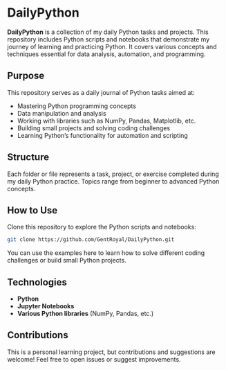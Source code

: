 # DailyPython

**DailyPython** is a collection of my daily Python tasks and projects. This repository includes Python scripts and notebooks that demonstrate my journey of learning and practicing Python. It covers various concepts and techniques essential for data analysis, automation, and programming.

## Purpose

This repository serves as a daily journal of Python tasks aimed at:
- Mastering Python programming concepts
- Data manipulation and analysis
- Working with libraries such as NumPy, Pandas, Matplotlib, etc.
- Building small projects and solving coding challenges
- Learning Python’s functionality for automation and scripting

## Structure

Each folder or file represents a task, project, or exercise completed during my daily Python practice. Topics range from beginner to advanced Python concepts.

## How to Use

Clone this repository to explore the Python scripts and notebooks:

```bash
git clone https://github.com/GentRoyal/DailyPython.git
```

You can use the examples here to learn how to solve different coding challenges or build small Python projects.

## Technologies

- **Python**
- **Jupyter Notebooks**
- **Various Python libraries** (NumPy, Pandas, etc.)

## Contributions

This is a personal learning project, but contributions and suggestions are welcome! Feel free to open issues or suggest improvements.

